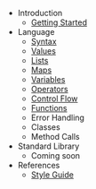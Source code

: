 - Introduction
    - [Getting Started](/docs/{{version}}/getting-started)
- Language
    - [Syntax](/docs/{{version}}/syntax)
    - [Values](/docs/{{version}}/values)
    - [Lists](/docs/{{version}}/lists)
    - [Maps](/docs/{{version}}/maps)
    - [Variables](/docs/{{version}}/variables)
    - [Operators](/docs/{{version}}/operators)
    - [Control Flow](/docs/{{version}}/control-flow)
    - [Functions](/docs/{{version}}/functions)
    - <span class="text-gray-400 font-normal">Error Handling</span>
    - <span class="text-gray-400 font-normal">Classes</span>
    - <span class="text-gray-400 font-normal">Method Calls</span>
- Standard Library
    - <span class="text-gray-400 font-normal">Coming soon</span>
- References
    - [Style Guide](/docs/{{version}}/style-guide)